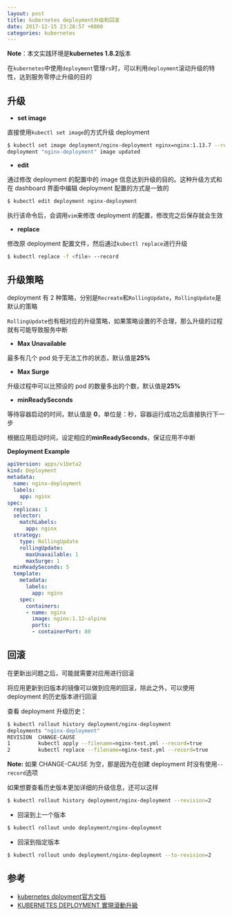```yaml
---
layout: post
title: kubernetes deployment升级和回滚
date: 2017-12-15 23:28:57 +0800
categories: kubernetes
---
```


**Note**：本文实践环境是**kubernetes 1.8.2**版本

在`kubernetes`中使用`deployment`管理`rs`时，可以利用`deployment`滚动升级的特性，达到服务零停止升级的目的



## 升级

- **set image**

直接使用`kubectl set image`的方式升级 deployment

```bash
$ kubectl set image deployment/nginx-deployment nginx=nginx:1.13.7 --record
deployment "nginx-deployment" image updated
```

- **edit**

通过修改 deployment 的配置中的 image 信息达到升级的目的。这种升级方式和在 dashboard 界面中编辑 deployment 配置的方式是一致的

```bash
$ kubectl edit deployment nginx-deployment
```

执行该命令后，会调用`vim`来修改 deployment 的配置，修改完之后保存就会生效

- **replace**

修改原 deployment 配置文件，然后通过`kubectl replace`进行升级

```bash
$ kubectl replace -f <file> --record
```

## 升级策略

deployment 有 2 种策略，分别是`Recreate`和`RollingUpdate`，`RollingUpdate`是默认的策略

`RollingUpdate`也有相对应的升级策略，如果策略设置的不合理，那么升级的过程就有可能导致服务中断

- **Max Unavailable**

最多有几个 pod 处于无法工作的状态，默认值是**25%**

- **Max Surge**

升级过程中可以比预设的 pod 的数量多出的个数，默认值是**25%**

- **minReadySeconds**

等待容器启动的时间，默认值是 **0**，单位是：秒，容器运行成功之后直接执行下一步

根据应用启动时间，设定相应的**minReadySeconds**，保证应用不中断

**Deployment Example**

```yml
apiVersion: apps/v1beta2
kind: Deployment
metadata:
  name: nginx-deployment
  labels:
    app: nginx
spec:
  replicas: 1
  selector:
    matchLabels:
      app: nginx
  strategy: 
    type: RollingUpdate
    rollingUpdate:
      maxUnavailable: 1
      maxSurge: 1
  minReadySeconds: 5
  template:
    metadata:
      labels:
        app: nginx
    spec:
      containers:
      - name: nginx
        image: nginx:1.12-alpine
        ports:
        - containerPort: 80
```

## 回滚

在更新出问题之后，可能就需要对应用进行回滚

将应用更新到旧版本的镜像可以做到应用的回滚，除此之外，可以使用 deployment 的历史版本进行回滚

查看 deployment 升级历史：

```bash
$ kubectl rollout history deployment/nginx-deployment
deployments "nginx-deployment"
REVISION  CHANGE-CAUSE
1         kubectl apply --filename=nginx-test.yml --record=true
2         kubectl replace --filename=nginx-test.yml --record=true
```

**Note:** 如果 CHANGE-CAUSE 为空，那是因为在创建 deployment 时没有使用`--record`选项

如果想要查看历史版本更加详细的升级信息，还可以这样

```bash
$ kubectl rollout history deployment/nginx-deployment --revision=2
```

- 回滚到上一个版本

```bash
$ kubectl rollout undo deployment/nginx-deployment
```

- 回滚到指定版本

```bash
$ kubectl rollout undo deployment/nginx-deployment --to-revision=2
```

## 参考

- [kubernetes dployment官方文档](https://kubernetes.io/docs/concepts/workloads/controllers/deployment/#rolling-update-deployment)
- [KUBERNETES DEPLOYMENT 實現滾動升級](https://tachingchen.com/tw/blog/Kubernetes-Rolling-Update-with-Deployment/)